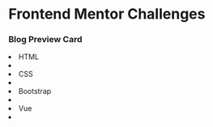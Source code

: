 <h1>Frontend Mentor Challenges</h1>

<h3>Blog Preview Card </h3>

<li>HTML<li>
<li>CSS<li>
<li>Bootstrap<li>
<li>Vue<li>